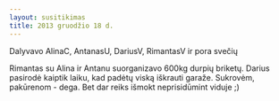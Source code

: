```yaml
---
layout: susitikimas
title: 2013 gruodžio 18 d.
---
```

Dalyvavo AlinaC, AntanasU, DariusV, RimantasV ir pora svečių


Rimantas su Alina ir Antanu suorganizavo 600kg durpių briketų.
Darius pasirodė kaiptik laiku, kad padėtų viską iškrauti garaže.
Sukrovėm, pakūrenom - dega. Bet dar reiks išmokt neprisidūmint viduje ;)


